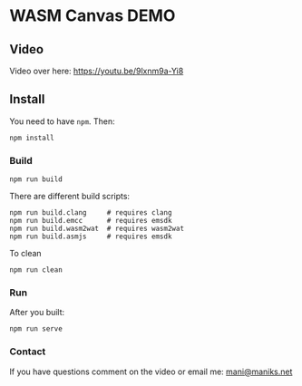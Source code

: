 # WASM Canvas DEMO

## Video
Video over here: https://youtu.be/9lxnm9a-Yi8

## Install
You need to have `npm`. Then:
```
npm install
```

### Build
```
npm run build
```

There are different build scripts:
```
npm run build.clang     # requires clang
npm run build.emcc      # requires emsdk
npm run build.wasm2wat  # requires wasm2wat
npm run build.asmjs     # requires emsdk
```

To clean
```
npm run clean
```

### Run
After you built:
```
npm run serve
```


### Contact

If you have questions comment on the video or email me: mani@maniks.net

